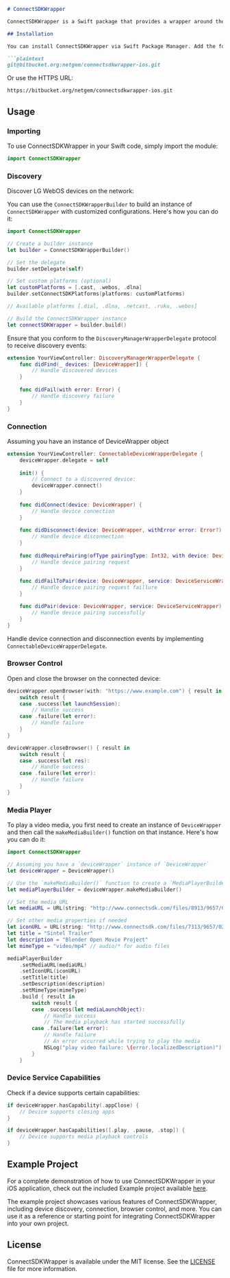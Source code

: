 ```markdown
# ConnectSDKWrapper

ConnectSDKWrapper is a Swift package that provides a wrapper around the LG WebOS ConnectSDK, allowing you to easily integrate LG WebOS devices into your iOS applications.

## Installation

You can install ConnectSDKWrapper via Swift Package Manager. Add the following URL to your Xcode project's Swift Packages tab:

```plaintext
git@bitbucket.org:netgem/connectsdkwrapper-ios.git
```

Or use the HTTPS URL:

```plaintext
https://bitbucket.org/netgem/connectsdkwrapper-ios.git
```

## Usage

### Importing

To use ConnectSDKWrapper in your Swift code, simply import the module:

```swift
import ConnectSDKWrapper
```

### Discovery

Discover LG WebOS devices on the network:

You can use the `ConnectSDKWrapperBuilder` to build an instance of `ConnectSDKWrapper` with customized configurations. Here's how you can do it:

```swift
import ConnectSDKWrapper

// Create a builder instance
let builder = ConnectSDKWrapperBuilder()

// Set the delegate
builder.setDelegate(self)

// Set custom platforms (optional)
let customPlatforms = [.cast, .webos, .dlna]
builder.setConnectSDKPlatforms(platforms: customPlatforms)

// Available platforms [.dial, .dlna, .netcast, .ruku, .webos]

// Build the ConnectSDKWrapper instance
let connectSDKWrapper = builder.build()
```

Ensure that you conform to the `DiscoveryManagerWrapperDelegate` protocol to receive discovery events:

```swift
extension YourViewController: DiscoveryManagerWrapperDelegate {
    func didFind(_ devices: [DeviceWrapper]) {
        // Handle discovered devices
    }
    
    func didFail(with error: Error) {
        // Handle discovery failure
    }
}
```

### Connection

Assuming you have an instance of DeviceWrapper object

```swift
extension YourViewController: ConnectableDeviceWrapperDelegate {
    deviceWrapper.delegate = self
    
    init() {
        // Connect to a discovered device:
        deviceWrapper.connect()
    }
    
    func didConnect(device: DeviceWrapper) {
        // Handle device connection
    }
    
    func didDisconnect(device: DeviceWrapper, withError error: Error?) {
        // Handle device disconnection
    }
    
    func didRequirePairing(ofType pairingType: Int32, with device: DeviceWrapper, service: DeviceServiceWrapper) {
        // Handle device pairing request
    }
    
    func didFailToPair(device: DeviceWrapper, service: DeviceServiceWrapper, withError error: Error) {
        // Handle device pairing request faillure
    }

    func didPair(device: DeviceWrapper, service: DeviceServiceWrapper) {
        // Handle device pairing successfully
    }
}
```

Handle device connection and disconnection events by implementing `ConnectableDeviceWrapperDelegate`.

### Browser Control

Open and close the browser on the connected device:

```swift
deviceWrapper.openBrowser(with: "https://www.example.com") { result in
    switch result {
    case .success(let launchSession):
        // Handle success
    case .failure(let error):
        // Handle failure
    }
}

deviceWrapper.closeBrowser() { result in
    switch result {
    case .success(let res):
        // Handle success
    case .failure(let error):
        // Handle failure
    }
}
```

### Media Player

To play a video media, you first need to create an instance of `DeviceWrapper` and then call the `makeMediaBuilder()` function on that instance. Here's how you can do it:

```swift
import ConnectSDKWrapper

// Assuming you have a `deviceWrapper` instance of `DeviceWrapper`
let deviceWrapper = DeviceWrapper()

// Use the `makeMediaBuilder()` function to create a `MediaPlayerBuilder` instance
let mediaPlayerBuilder = deviceWrapper.makeMediaBuilder()

// Set the media URL
let mediaURL = URL(string: "http://www.connectsdk.com/files/8913/9657/0225/test_video.mp4")

// Set other media properties if needed
let iconURL = URL(string: "http://www.connectsdk.com/files/7313/9657/0225/test_video_icon.jpg")
let title = "Sintel Trailer"
let description = "Blender Open Movie Project"
let mimeType = "video/mp4" // audio/* for audio files

mediaPlayerBuilder
    .setMediaURL(mediaURL)
    .setIconURL(iconURL)
    .setTitle(title)
    .setDescription(description)
    .setMimeType(mimeType)
    .build { result in
        switch result {
        case .success(let mediaLaunchObject):
            // Handle success
            // The media playback has started successfully
        case .failure(let error):
            // Handle failure
            // An error occurred while trying to play the media
            NSLog("play video failure: \(error.localizedDescription)")
        }
    }
```

### Device Service Capabilities

Check if a device supports certain capabilities:

```swift
if deviceWrapper.hasCapability(.appClose) {
    // Device supports closing apps
}

if deviceWrapper.hasCapabilities([.play, .pause, .stop]) {
    // Device supports media playback controls
}
```

## Example Project

For a complete demonstration of how to use ConnectSDKWrapper in your iOS application, check out the included Example project available [here](https://github.com/simbaste/ConnectSDK-iOS-Sample).

The example project showcases various features of ConnectSDKWrapper, including device discovery, connection, browser control, and more. You can use it as a reference or starting point for integrating ConnectSDKWrapper into your own project.

## License

ConnectSDKWrapper is available under the MIT license. See the [LICENSE](LICENSE) file for more information.
